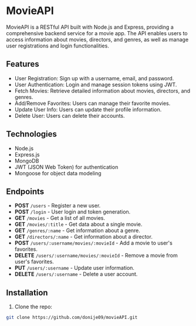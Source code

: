 # MovieAPI

MovieAPI is a RESTful API built with Node.js and Express, providing a comprehensive backend service for a movie app. 
The API enables users to access information about movies, directors, and genres, as well as manage user registrations and login functionalities.

## Features

- User Registration: Sign up with a username, email, and password.
- User Authentication: Login and manage session tokens using JWT.
- Fetch Movies: Retrieve detailed information about movies, directors, and genres.
- Add/Remove Favorites: Users can manage their favorite movies.
- Update User Info: Users can update their profile information.
- Delete User: Users can delete their accounts.

## Technologies

- Node.js
- Express.js
- MongoDB
- JWT (JSON Web Token) for authentication
- Mongoose for object data modeling

## Endpoints

- **POST** `/users` - Register a new user.
- **POST** `/login` - User login and token generation.
- **GET** `/movies` - Get a list of all movies.
- **GET** `/movies/:title` - Get data about a single movie.
- **GET** `/genres/:name` - Get information about a genre.
- **GET** `/directors/:name` - Get information about a director.
- **POST** `/users/:username/movies/:movieId` - Add a movie to user's favorites.
- **DELETE** `/users/:username/movies/:movieId` - Remove a movie from user's favorites.
- **PUT** `/users/:username` - Update user information.
- **DELETE** `/users/:username` - Delete a user account.

## Installation

1. Clone the repo: 
```bash
git clone https://github.com/donije09/movieAPI.git
